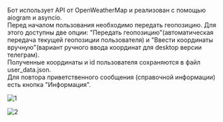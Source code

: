 Бот использует API от OpenWeatherMap и реализован с помощью aiogram и asyncio.  
Перед началом пользования необходимо передать геопозицию. Для этого доступны две опции: "Передать геопозицию"(автоматическая передача текущей геопозиции пользователя) и "Ввести координаты вручную"(вариант ручного ввода координат для desktop версии телеграм).  
Полученные координаты и id пользователя сохраняются в файл user_data.json.  
Для повтора приветственного сообщения (справочной информации) есть кнопка "Информация".

![1](https://github.com/user-attachments/assets/23d28f4d-d77b-46e8-b812-fe343c30f9cb)

![2](https://github.com/user-attachments/assets/57aed1db-559c-415c-9d10-f0543c526e47)


